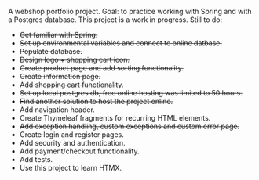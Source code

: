 A webshop portfolio project. Goal: to practice working with Spring and with a Postgres database.
This project is a work in progress. Still to do:
- ~~Get familiar with Spring.~~
-  ~~Set up environmental variables and connect to online datbase.~~
- ~~Populate database.~~
- ~~Design logo + shopping cart icon.~~
- ~~Create product page and add sorting functionality.~~
- ~~Create information page.~~
- ~~Add shopping cart functionality.~~
- ~~Set up local postgres db, free online hosting was limited to 50 hours.~~
- ~~Find another solution to host the project online.~~
- ~~Add navigation header.~~
- Create Thymeleaf fragments for recurring HTML elements.
- ~~Add exception handling, custom exceptions and custom error page.~~
- ~~Create login and register pages.~~
- Add security and authentication.
- Add payment/checkout functionality.
- Add tests.
- Use this project to learn HTMX.

